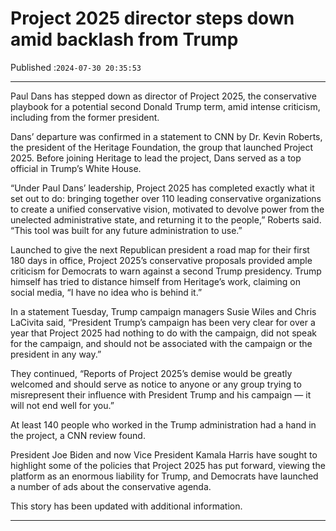 # Project 2025 director steps down amid backlash from Trump

Published :`2024-07-30 20:35:53`

---

Paul Dans has stepped down as director of Project 2025, the conservative playbook for a potential second Donald Trump term, amid intense criticism, including from the former president.

Dans’ departure was confirmed in a statement to CNN by Dr. Kevin Roberts, the president of the Heritage Foundation, the group that launched Project 2025. Before joining Heritage to lead the project, Dans served as a top official in Trump’s White House.

“Under Paul Dans’ leadership, Project 2025 has completed exactly what it set out to do: bringing together over 110 leading conservative organizations to create a unified conservative vision, motivated to devolve power from the unelected administrative state, and returning it to the people,” Roberts said. “This tool was built for any future administration to use.”

Launched to give the next Republican president a road map for their first 180 days in office, Project 2025’s conservative proposals provided ample criticism for Democrats to warn against a second Trump presidency. Trump himself has tried to distance himself from Heritage’s work, claiming on social media, “I have no idea who is behind it.”

In a statement Tuesday, Trump campaign managers Susie Wiles and Chris LaCivita said, “President Trump’s campaign has been very clear for over a year that Project 2025 had nothing to do with the campaign, did not speak for the campaign, and should not be associated with the campaign or the president in any way.”

They continued, “Reports of Project 2025’s demise would be greatly welcomed and should serve as notice to anyone or any group trying to misrepresent their influence with President Trump and his campaign — it will not end well for you.”

At least 140 people who worked in the Trump administration had a hand in the project, a CNN review found.

President Joe Biden and now Vice President Kamala Harris have sought to highlight some of the policies that Project 2025 has put forward, viewing the platform as an enormous liability for Trump, and Democrats have launched a number of ads about the conservative agenda.

This story has been updated with additional information.

---

